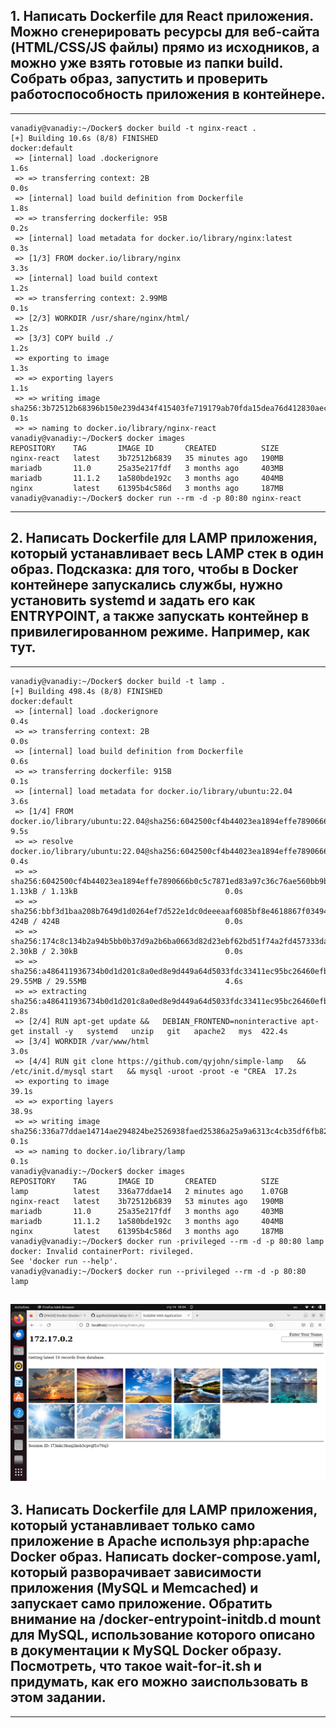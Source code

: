 ## 1. Написать Dockerfile для React приложения. Можно сгенерировать ресурсы для веб-сайта (HTML/CSS/JS файлы) прямо из исходников, а можно уже взять готовые из папки build. Собрать образ, запустить и проверить работоспособность приложения в контейнере.
---
	vanadiy@vanadiy:~/Docker$ docker build -t nginx-react .
	[+] Building 10.6s (8/8) FINISHED                                                                                    docker:default
	 => [internal] load .dockerignore                                                                                              1.6s
	 => => transferring context: 2B                                                                                                0.0s
	 => [internal] load build definition from Dockerfile                                                                           1.8s
	 => => transferring dockerfile: 95B                                                                                            0.2s
	 => [internal] load metadata for docker.io/library/nginx:latest                                                                0.3s
	 => [1/3] FROM docker.io/library/nginx                                                                                         3.3s
	 => [internal] load build context                                                                                              1.2s
	 => => transferring context: 2.99MB                                                                                            0.1s
	 => [2/3] WORKDIR /usr/share/nginx/html/                                                                                       1.2s
	 => [3/3] COPY build ./                                                                                                        1.2s
	 => exporting to image                                                                                                         1.3s
	 => => exporting layers                                                                                                        1.1s
	 => => writing image sha256:3b72512b68396b150e239d434f415403fe719179ab70fda15dea76d412830aec                                   0.1s
	 => => naming to docker.io/library/nginx-react      
	vanadiy@vanadiy:~/Docker$ docker images
	REPOSITORY    TAG       IMAGE ID       CREATED          SIZE
	nginx-react   latest    3b72512b6839   35 minutes ago   190MB
	mariadb       11.0      25a35e217fdf   3 months ago     403MB
	mariadb       11.1.2    1a580bde192c   3 months ago     404MB
	nginx         latest    61395b4c586d   3 months ago     187MB
	vanadiy@vanadiy:~/Docker$ docker run --rm -d -p 80:80 nginx-react
---

## 2. Написать Dockerfile для LAMP приложения, который устанавливает весь LAMP стек в один образ. Подсказка: для того, чтобы в Docker контейнере запускались службы, нужно установить systemd и задать его как ENTRYPOINT, а также запускать контейнер в привилегированном режиме. Например, как тут.
---
	vanadiy@vanadiy:~/Docker$ docker build -t lamp .
	[+] Building 498.4s (8/8) FINISHED                                                                                   docker:default
	 => [internal] load .dockerignore                                                                                              0.4s
	 => => transferring context: 2B                                                                                                0.0s
	 => [internal] load build definition from Dockerfile                                                                           0.6s
	 => => transferring dockerfile: 915B                                                                                           0.1s
	 => [internal] load metadata for docker.io/library/ubuntu:22.04                                                                3.6s
	 => [1/4] FROM docker.io/library/ubuntu:22.04@sha256:6042500cf4b44023ea1894effe7890666b0c5c7871ed83a97c36c76ae560bb9b          9.5s
	 => => resolve docker.io/library/ubuntu:22.04@sha256:6042500cf4b44023ea1894effe7890666b0c5c7871ed83a97c36c76ae560bb9b          0.4s
	 => => sha256:6042500cf4b44023ea1894effe7890666b0c5c7871ed83a97c36c76ae560bb9b 1.13kB / 1.13kB                                 0.0s
	 => => sha256:bbf3d1baa208b7649d1d0264ef7d522e1dc0deeeaaf6085bf8e4618867f03494 424B / 424B                                     0.0s
	 => => sha256:174c8c134b2a94b5bb0b37d9a2b6ba0663d82d23ebf62bd51f74a2fd457333da 2.30kB / 2.30kB                                 0.0s
	 => => sha256:a486411936734b0d1d201c8a0ed8e9d449a64d5033fdc33411ec95bc26460efb 29.55MB / 29.55MB                               4.6s
	 => => extracting sha256:a486411936734b0d1d201c8a0ed8e9d449a64d5033fdc33411ec95bc26460efb                                      2.8s
	 => [2/4] RUN apt-get update &&   DEBIAN_FRONTEND=noninteractive apt-get install -y   systemd   unzip   git   apache2   mys  422.4s
	 => [3/4] WORKDIR /var/www/html                                                                                                3.0s 
	 => [4/4] RUN git clone https://github.com/qyjohn/simple-lamp   && /etc/init.d/mysql start   && mysql -uroot -proot -e "CREA  17.2s 
	 => exporting to image                                                                                                        39.1s 
	 => => exporting layers                                                                                                       38.9s 
	 => => writing image sha256:336a77ddae14714ae294824be2526938faed25386a25a9a6313c4cb35df6fb82                                   0.1s 
	 => => naming to docker.io/library/lamp                                                                                        0.1s 
	vanadiy@vanadiy:~/Docker$ docker images
	REPOSITORY    TAG       IMAGE ID       CREATED          SIZE                                                                        
	lamp          latest    336a77ddae14   2 minutes ago    1.07GB
	nginx-react   latest    3b72512b6839   53 minutes ago   190MB
	mariadb       11.0      25a35e217fdf   3 months ago     403MB
	mariadb       11.1.2    1a580bde192c   3 months ago     404MB
	nginx         latest    61395b4c586d   3 months ago     187MB
	vanadiy@vanadiy:~/Docker$ docker run -privileged --rm -d -p 80:80 lamp
	docker: Invalid containerPort: rivileged.
	See 'docker run --help'.
	vanadiy@vanadiy:~/Docker$ docker run --privileged --rm -d -p 80:80 lamp
![plot](lamp.png)
---

## 3. Написать Dockerfile для LAMP приложения, который устанавливает только само приложение в Apache используя php:apache Docker образ. Написать docker-compose.yaml, который разворачивает зависимости приложения (MySQL и Memcached) и запускает само приложение. Обратить внимание на /docker-entrypoint-initdb.d mount для MySQL, использование которого описано в документации к MySQL Docker образу. Посмотреть, что такое wait-for-it.sh и придумать, как его можно заиспользовать в этом задании.	
---
	
